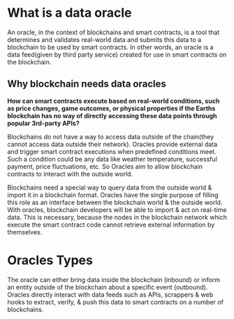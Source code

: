 # What is a data oracle

An oracle, in the context of blockchains and smart contracts, is a tool that determines and validates real-world data and submits this data to a blockchain to be used by smart contracts. In other words, an oracle is a data feed\(given by third party service\) created for use in smart contracts on the blockchain.

## Why blockchain needs data oracles

**How can smart contracts execute based on real-world conditions, such as price changes, game outcomes, or physical properties if the Earths blockchain has no way of directly accessing these data points through popular 3rd-party APIs?**

Blockchains do not have a way to access data outside of the chain\(they cannot access data outside their network\). Oracles provide external data and trigger smart contract executions when predefined conditions meet. Such a condition could be any data like weather temperature, successful payment, price fluctuations, etc. So Oracles aim to allow blockchain contracts to interact with the outside world.

Blockchains need a special way to query data from the outside world & import it in a blockchain format. Oracles have the single purpose of filling this role as an interface between the blockchain world & the outside world. With oracles, blockchain developers will be able to import & act on real-time data. This is necessary, because the nodes in the blockchain network which execute the smart contract code cannot retrieve external information by themselves.

# Oracles Types

The oracle can either bring data inside the blockchain \(inbound\) or inform an entity outside of the blockchain about a specific event \(outbound\). Oracles directly interact with data feeds such as APIs, scrappers & web hooks to extract, verify, & push this data to smart contracts on a number of blockchains.

